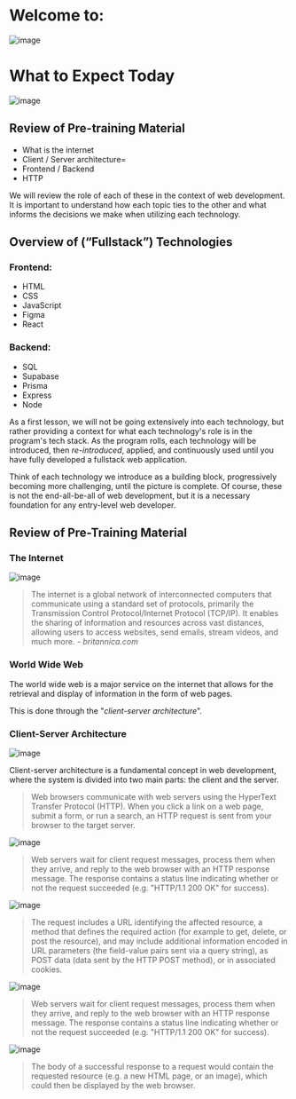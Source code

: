 # Welcome to:
![image](./slides/slide_1.jpg)
# What to Expect Today
![image](./slides/slide_2.jpg)

## Review of Pre-training Material
- What is the internet 
- Client / Server architecture=
- Frontend / Backend
- HTTP

We will review the role of each of these in the context of web development. It is important to understand how each topic ties to the other and what informs the decisions we make when utilizing each technology.

## Overview of (“Fullstack”) Technologies
### Frontend:
- HTML
- CSS
- JavaScript
- Figma
- React
### Backend:
- SQL
- Supabase
- Prisma
- Express
- Node

As a first lesson, we will not be going extensively into each technology, but rather providing a context for what each technology's role is in the program's tech stack. As the program rolls, each technology will be introduced, then *re-introduced*, applied, and continuously used until you have fully developed a fullstack web application.

Think of each technology we introduce as a building block, progressively becoming more challenging, until the picture is complete. Of course, these is not the end-all-be-all of web development, but it is a necessary foundation for any entry-level web developer.

## Review of Pre-Training Material
### The Internet
![image](./slides/slide_3.jpg)

> The internet is a global network of interconnected computers that communicate using a standard set of protocols, primarily the Transmission Control Protocol/Internet Protocol (TCP/IP). It enables the sharing of information and resources across vast distances, allowing users to access websites, send emails, stream videos, and much more. - *britannica.com*

### World Wide Web
The world wide web is a major service on the internet that allows for the retrieval and display of information in the form of web pages.

This is done through the "*client-server architecture*".

### Client-Server Architecture
![image](./slides/slide_4.jpg)

Client-server architecture is a fundamental concept in web development, where the system is divided into two main parts: the client and the server.

> Web browsers communicate with web servers using the HyperText Transfer Protocol (HTTP). When you click a link on a web page, submit a form, or run a search, an HTTP request is sent from your browser to the target server.

![image](./slides/slide_5.jpg)

> Web servers wait for client request messages, process them when they arrive, and reply to the web browser with an HTTP response message. The response contains a status line indicating whether or not the request succeeded (e.g. "HTTP/1.1 200 OK" for success).

![image](./slides/slide_6.jpg)
> The request includes a URL identifying the affected resource, a method that defines the required action (for example to get, delete, or post the resource), and may include additional information encoded in URL parameters (the field-value pairs sent via a query string), as POST data (data sent by the HTTP POST method), or in associated cookies.

![image](./slides/slide_7.jpg)
> Web servers wait for client request messages, process them when they arrive, and reply to the web browser with an HTTP response message. The response contains a status line indicating whether or not the request succeeded (e.g. "HTTP/1.1 200 OK" for success).

![image](./slides/slide_8.jpg)
> The body of a successful response to a request would contain the requested resource (e.g. a new HTML page, or an image), which could then be displayed by the web browser.